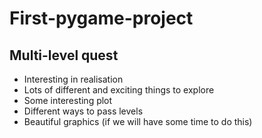 # First-pygame-project
## Multi-level quest
* Interesting in realisation  
* Lots of different and exciting things to explore  
* Some interesting plot  
* Different ways to pass levels  
* Beautiful graphics (if we will have some time to do this)  

